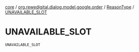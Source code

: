[core](../../index.md) / [org.rewedigital.dialog.model.google.order](../index.md) / [ReasonType](index.md) / [UNAVAILABLE_SLOT](./-u-n-a-v-a-i-l-a-b-l-e_-s-l-o-t.md)

# UNAVAILABLE_SLOT

`UNAVAILABLE_SLOT`